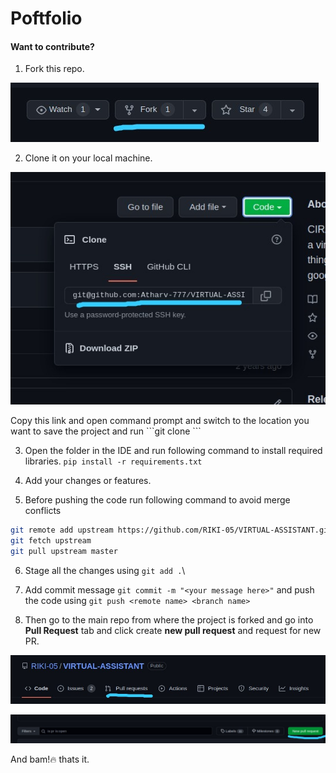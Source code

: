 # Poftfolio

#### Want to contribute?
1. Fork this repo.
<p align="left"><img alt="forking" src="img/fork.jpeg"></p>

2. Clone it on your local machine.
<p align="left"><img alt="forking" src="img/clone.jpeg"></p>
Copy this link and open command prompt and switch to the location you want to save the project and run ```git clone <copied link here>```

3. Open the folder in the IDE and run following command to install required libraries.
```pip install -r requirements.txt```

4. Add your changes or features.

5. Before pushing the code run following command to avoid merge conflicts
``` bash
git remote add upstream https://github.com/RIKI-05/VIRTUAL-ASSISTANT.git
git fetch upstream
git pull upstream master
```
6. Stage all the changes using ```git add .```\

7. Add commit message ```git commit -m "<your message here>"``` and push the code using ```git push <remote name> <branch name>```

8. Then go to the main repo from where the project is forked and go into **Pull Request** tab and click create **new pull request** and request for new PR.
<p align="left"><img alt="forking" src="img/pr.jpeg"></p>
<p align="left"><img alt="forking" src="img/new_pr.jpeg"></p>

And bam!:fire: thats it.